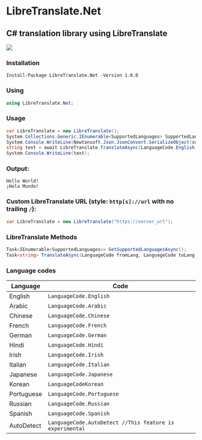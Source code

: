 # LibreTranslate.Net
## C# translation library using LibreTranslate
<p>
	<a href="https://www.nuget.org/packages/LibreTranslate.Net">
	    <img src="https://buildstats.info/nuget/LibreTranslate.Net?v=1.0.0" />
	</a>
</p>

### Installation
`Install-Package LibreTranslate.Net -Version 1.0.0`
### Using
```csharp
using LibreTranslate.Net;
```
### Usage
```csharp
var LibreTranslate = new LibreTranslate();
System.Collections.Generic.IEnumerable<SupportedLanguages> SupportedLanguages = await LibreTranslate.GetSupportedLanguagesAsync();
System.Console.WriteLine(Newtonsoft.Json.JsonConvert.SerializeObject(supportedLanguages, Newtonsoft.Json.Formatting.Indented));
string text = await LibreTranslate.TranslateAsync(LanguageCode.English, LanguageCode.Spanish, "Hello World!"); //English->Spanish
System.Console.WriteLine(text);
```
### Output:
```
Hello World!
¡Hola Mundo!
```
### Custom LibreTranslate URL (style: `http[s]://url` with no trailing `/`):
```csharp
var LibreTranslate = new LibreTranslate("https://server_url");
```
### LibreTranslate Methods
```csharp
Task<IEnumerable<SupportedLanguages>> GetSupportedLanguagesAsync();
Task<string> TranslateAsync(LanguageCode fromLang, LanguageCode toLang, string text)
```
### Language codes
Language|Code
-|-
English|`LanguageCode.English`
Arabic|`LanguageCode.Arabic`
Chinese|`LanguageCode.Chinese`
French|`LanguageCode.French`
German|`LanguageCode.German`
Hindi|`LanguageCode.Hindi`
Irish|`LanguageCode.Irish`
Italian|`LanguageCode.Italian`
Japanese|`LanguageCode.Japanese`
Korean|`LanguageCodeKorean`
Portuguese|`LanguageCode.Portuguese`
Russian|`LanguageCode.Russian`
Spanish|`LanguageCode.Spanish`
AutoDetect|`LanguageCode.AutoDetect //This feature is experimental`
